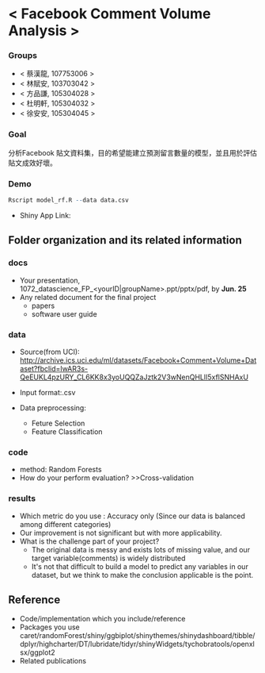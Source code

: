 # < Facebook Comment Volume Analysis >

### Groups
* < 蔡漢龍, 107753006 >
* < 林賦安, 103703042 >
* < 方品謙, 105304028 >
* < 杜明軒, 105304032 >
* < 徐安安, 105304045 >

### Goal
分析Facebook 貼文資料集，目的希望能建立預測留言數量的模型，並且用於評估貼文成效好壞。
### Demo 
```R
Rscript model_rf.R --data data.csv
```
* Shiny App Link:

## Folder organization and its related information

### docs
* Your presentation, 1072_datascience_FP_<yourID|groupName>.ppt/pptx/pdf, by **Jun. 25**
* Any related document for the final project
  * papers
  * software user guide

### data

* Source(from UCI):
http://archive.ics.uci.edu/ml/datasets/Facebook+Comment+Volume+Dataset?fbclid=IwAR3s-QeEUKL4pzURY_CL6KK8x3yoUQQZaJztk2V3wNenQHLlI5xflSNHAxU

* Input format:.csv
* Data preprocessing:
  * Feture Selection
  * Feature Classification

### code

* method: Random Forests
* How do your perform evaluation? >>Cross-validation

### results

* Which metric do you use : Accuracy only (Since our data is balanced among different categories)
* Our improvement is not significant but with more applicability. 
* What is the challenge part of your project?
  * The original data is messy and exists lots of missing value, and our target variable(comments) is widely distributed
  * It's not that difficult to build a model to predict any variables in our dataset, but we think to make the conclusion applicable is the point.

## Reference
* Code/implementation which you include/reference 
* Packages you use
caret/randomForest/shiny/ggbiplot/shinythemes/shinydashboard/tibble/dplyr/highcharter/DT/lubridate/tidyr/shinyWidgets/tychobratools/openxlsx/ggplot2
* Related publications


